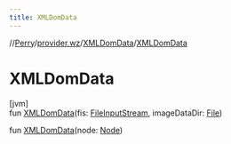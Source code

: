 ```yaml
---
title: XMLDomData
---
```

//[Perry](../../../index.html)/[provider.wz](../index.html)/[XMLDomData](index.html)/[XMLDomData](-x-m-l-dom-data.html)



# XMLDomData



[jvm]\
fun [XMLDomData](-x-m-l-dom-data.html)(fis: [FileInputStream](https://docs.oracle.com/javase/8/docs/api/java/io/FileInputStream.html), imageDataDir: [File](https://docs.oracle.com/javase/8/docs/api/java/io/File.html))

fun [XMLDomData](-x-m-l-dom-data.html)(node: [Node](https://kotlinlang.org/api/latest/jvm/stdlib/org.w3c.dom/-node/index.html))




